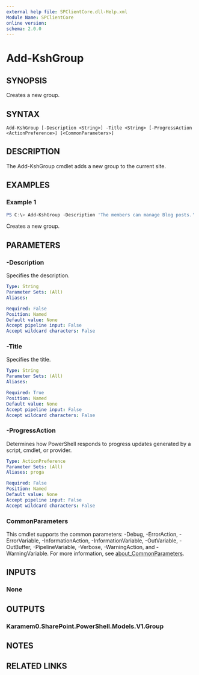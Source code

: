 ```yaml
---
external help file: SPClientCore.dll-Help.xml
Module Name: SPClientCore
online version:
schema: 2.0.0
---
```


# Add-KshGroup

## SYNOPSIS
Creates a new group.

## SYNTAX

```
Add-KshGroup [-Description <String>] -Title <String> [-ProgressAction <ActionPreference>] [<CommonParameters>]
```

## DESCRIPTION
The Add-KshGroup cmdlet adds a new group to the current site.

## EXAMPLES

### Example 1
```powershell
PS C:\> Add-KshGroup -Description 'The members can manage Blog posts.' -Title 'Blog Owners'
```

Creates a new group.

## PARAMETERS

### -Description
Specifies the description.

```yaml
Type: String
Parameter Sets: (All)
Aliases:

Required: False
Position: Named
Default value: None
Accept pipeline input: False
Accept wildcard characters: False
```

### -Title
Specifies the title.

```yaml
Type: String
Parameter Sets: (All)
Aliases:

Required: True
Position: Named
Default value: None
Accept pipeline input: False
Accept wildcard characters: False
```

### -ProgressAction
Determines how PowerShell responds to progress updates generated by a script, cmdlet, or provider.

```yaml
Type: ActionPreference
Parameter Sets: (All)
Aliases: proga

Required: False
Position: Named
Default value: None
Accept pipeline input: False
Accept wildcard characters: False
```

### CommonParameters
This cmdlet supports the common parameters: -Debug, -ErrorAction, -ErrorVariable, -InformationAction, -InformationVariable, -OutVariable, -OutBuffer, -PipelineVariable, -Verbose, -WarningAction, and -WarningVariable. For more information, see [about_CommonParameters](http://go.microsoft.com/fwlink/?LinkID=113216).

## INPUTS

### None

## OUTPUTS

### Karamem0.SharePoint.PowerShell.Models.V1.Group

## NOTES

## RELATED LINKS

